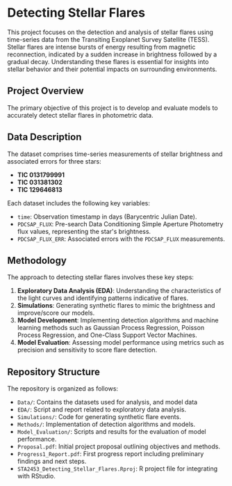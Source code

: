 # Detecting Stellar Flares

This project focuses on the detection and analysis of stellar flares using time-series data from the Transiting Exoplanet Survey Satellite (TESS). Stellar flares are intense bursts of energy resulting from magnetic reconnection, indicated by a sudden increase in brightness followed by a gradual decay. Understanding these flares is essential for insights into stellar behavior and their potential impacts on surrounding environments.

## Project Overview

The primary objective of this project is to develop and evaluate models to accurately detect stellar flares in photometric data.

## Data Description

The dataset comprises time-series measurements of stellar brightness and associated errors for three stars:

- **TIC 0131799991**
- **TIC 031381302**
- **TIC 129646813**

Each dataset includes the following key variables:

- `time`: Observation timestamp in days (Barycentric Julian Date).
- `PDCSAP_FLUX`: Pre-search Data Conditioning Simple Aperture Photometry flux values, representing the star's brightness.
- `PDCSAP_FLUX_ERR`: Associated errors with the `PDCSAP_FLUX` measurements.

## Methodology

The approach to detecting stellar flares involves these key steps:

1. **Exploratory Data Analysis (EDA)**: Understanding the characteristics of the light curves and identifying patterns indicative of flares.
2. **Simulations**: Generating synthetic flares to mimic the brightness and improve/score our models.
3. **Model Development**: Implementing detection algorithms and machine learning methods such as Gaussian Process Regression, Poisson Process Regression, and One-Class Support Vector Machines.
4. **Model Evaluation**: Assessing model performance using metrics such as precision and sensitivity to score flare detection.

## Repository Structure

The repository is organized as follows:

- `Data/`: Contains the datasets used for analysis, and model data
- `EDA/`: Script and report related to exploratory data analysis.
- `Simulations/`: Code for generating synthetic flare events.
- `Methods/`: Implementation of detection algorithms and models.
- `Model_Evaluation/`: Scripts and results for the evaluation of model performance.
- `Proposal.pdf`: Initial project proposal outlining objectives and methods.
- `Progress1_Report.pdf`: First progress report including preliminary findings and next steps.
- `STA2453_Detecting_Stellar_Flares.Rproj`: R project file for integrating with RStudio.
